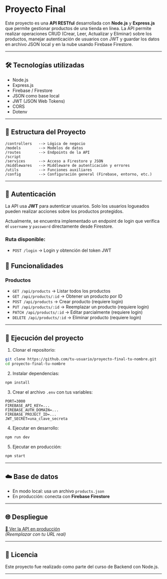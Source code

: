 # Proyecto Final 

Este proyecto es una **API RESTful** desarrollada con **Node.js** y **Express.js** que permite gestionar productos de una tienda en línea. La API permite realizar operaciones CRUD (Crear, Leer, Actualizar y Eliminar) sobre los productos, manejar autenticación de usuarios con JWT y guardar los datos en archivo JSON local y en la nube usando Firebase Firestore.

---

## 🛠 Tecnologías utilizadas

- Node.js
- Express.js
- Firebase / Firestore
- JSON como base local
- JWT (JSON Web Tokens)
- CORS
- Dotenv

---

## 📁 Estructura del Proyecto

```
/controllers   --> Lógica de negocio
/models        --> Modelos de datos
/routes        --> Endpoints de la API
/script
/services      --> Acceso a Firestore y JSON
/middlewares   --> Middleware de autenticación y errores
/utils         --> Funciones auxiliares
/config        --> Configuración general (Firebase, entorno, etc.)
```

---

## 🔐 Autenticación

La API usa **JWT** para autenticar usuarios. Solo los usuarios logueados pueden realizar acciones sobre los productos protegidos.

Actualmente, se encuentra implementado un endpoint de login que verifica el `username` y `password` directamente desde Firestore.

### Ruta disponible:
- `POST /login` → Login y obtención del token JWT


## 🔄 Funcionalidades

### Productos
- `GET /api/products` → Listar todos los productos
- `GET /api/products/:id` → Obtener un producto por ID
- `POST /api/products` → Crear producto (requiere login)
- `PUT /api/products/:id` → Reemplazar un producto (requiere login)
- `PATCH /api/products/:id` → Editar parcialmente (requiere login)
- `DELETE /api/products/:id` → Eliminar producto (requiere login)

---

## 🧪 Ejecución del proyecto

1. Clonar el repositorio:
```bash
git clone https://github.com/tu-usuario/proyecto-final-tu-nombre.git
cd proyecto-final-tu-nombre
```

2. Instalar dependencias:
```bash
npm install
```

3. Crear el archivo `.env` con tus variables:
```env
PORT=3000
FIREBASE_API_KEY=...
FIREBASE_AUTH_DOMAIN=...
FIREBASE_PROJECT_ID=...
JWT_SECRET=una_clave_secreta
```

4. Ejecutar en desarrollo:
```bash
npm run dev
```

5. Ejecutar en producción:
```bash
npm start
```

---

## ☁️ Base de datos

- En modo local: usa un archivo `products.json`
- En producción: conecta con **Firebase Firestore**

---

## 🌐 Despliegue

[🔗 Ver la API en producción](https://nombre-app.railway.app)  
_(Reemplazar con tu URL real)_

---

## 📄 Licencia

Este proyecto fue realizado como parte del curso de Backend con Node.js.

---
